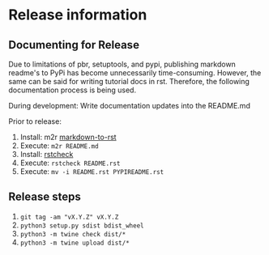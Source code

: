 # Release information

## Documenting for Release

Due to limitations of pbr, setuptools, and pypi, publishing markdown readme's to PyPi has become unnecessarily time-consuming. However, the same can be said for writing tutorial docs in rst. Therefore, the following documentation process is being used.

During development: Write documentation updates into the README.md

Prior to release:
  1. Install: m2r [markdown-to-rst](https://github.com/miyakogi/m2r)
  2. Execute: `m2r README.md`
  3. Install: [rstcheck](https://github.com/myint/rstcheck)
  4. Execute: `rstcheck README.rst`
  5. Execute: `mv -i README.rst PYPIREADME.rst`


## Release steps

1. `git tag -am "vX.Y.Z" vX.Y.Z`
2. `python3 setup.py sdist bdist_wheel`
3. `python3 -m twine check dist/*`
4. `python3 -m twine upload dist/*`

